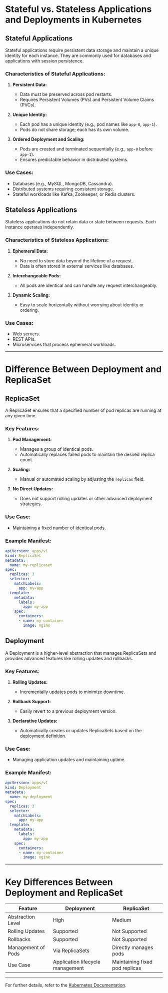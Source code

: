 # Stateful vs. Stateless Applications and Deployments in Kubernetes

## **Stateful Applications**
Stateful applications require persistent data storage and maintain a unique identity for each instance. They are commonly used for databases and applications with session persistence.

### **Characteristics of Stateful Applications:**
1. **Persistent Data:**
   - Data must be preserved across pod restarts.
   - Requires Persistent Volumes (PVs) and Persistent Volume Claims (PVCs).

2. **Unique Identity:**
   - Each pod has a unique identity (e.g., pod names like `app-0`, `app-1`).
   - Pods do not share storage; each has its own volume.

3. **Ordered Deployment and Scaling:**
   - Pods are created and terminated sequentially (e.g., `app-0` before `app-1`).
   - Ensures predictable behavior in distributed systems.

### **Use Cases:**
- Databases (e.g., MySQL, MongoDB, Cassandra).
- Distributed systems requiring consistent storage.
- Stateful workloads like Kafka, Zookeeper, or Redis clusters.

## **Stateless Applications**
Stateless applications do not retain data or state between requests. Each instance operates independently.

### **Characteristics of Stateless Applications:**
1. **Ephemeral Data:**
   - No need to store data beyond the lifetime of a request.
   - Data is often stored in external services like databases.

2. **Interchangeable Pods:**
   - All pods are identical and can handle any request interchangeably.

3. **Dynamic Scaling:**
   - Easy to scale horizontally without worrying about identity or ordering.

### **Use Cases:**
- Web servers.
- REST APIs.
- Microservices that process ephemeral workloads.

---

# **Difference Between Deployment and ReplicaSet**

## **ReplicaSet**
A ReplicaSet ensures that a specified number of pod replicas are running at any given time.

### **Key Features:**
1. **Pod Management:**
   - Manages a group of identical pods.
   - Automatically replaces failed pods to maintain the desired replica count.

2. **Scaling:**
   - Manual or automated scaling by adjusting the `replicas` field.

3. **No Direct Updates:**
   - Does not support rolling updates or other advanced deployment strategies.

### **Use Case:**
- Maintaining a fixed number of identical pods.

### **Example Manifest:**
```yaml
apiVersion: apps/v1
kind: ReplicaSet
metadata:
  name: my-replicaset
spec:
  replicas: 3
  selector:
    matchLabels:
      app: my-app
  template:
    metadata:
      labels:
        app: my-app
    spec:
      containers:
      - name: my-container
        image: nginx
```

## **Deployment**
A Deployment is a higher-level abstraction that manages ReplicaSets and provides advanced features like rolling updates and rollbacks.

### **Key Features:**
1. **Rolling Updates:**
   - Incrementally updates pods to minimize downtime.

2. **Rollback Support:**
   - Easily revert to a previous deployment version.

3. **Declarative Updates:**
   - Automatically creates or updates ReplicaSets based on the deployment definition.

### **Use Case:**
- Managing application updates and maintaining uptime.

### **Example Manifest:**
```yaml
apiVersion: apps/v1
kind: Deployment
metadata:
  name: my-deployment
spec:
  replicas: 3
  selector:
    matchLabels:
      app: my-app
  template:
    metadata:
      labels:
        app: my-app
    spec:
      containers:
      - name: my-container
        image: nginx
```

---

# **Key Differences Between Deployment and ReplicaSet**
| Feature                 | Deployment                         | ReplicaSet                       |
|-------------------------|-------------------------------------|-----------------------------------|
| Abstraction Level       | High                               | Medium                           |
| Rolling Updates         | Supported                          | Not Supported                    |
| Rollbacks               | Supported                          | Not Supported                    |
| Management of Pods      | Via ReplicaSets                    | Directly manages pods            |
| Use Case                | Application lifecycle management   | Maintaining fixed pod replicas   |

---

For further details, refer to the [Kubernetes Documentation](https://kubernetes.io/docs/).
